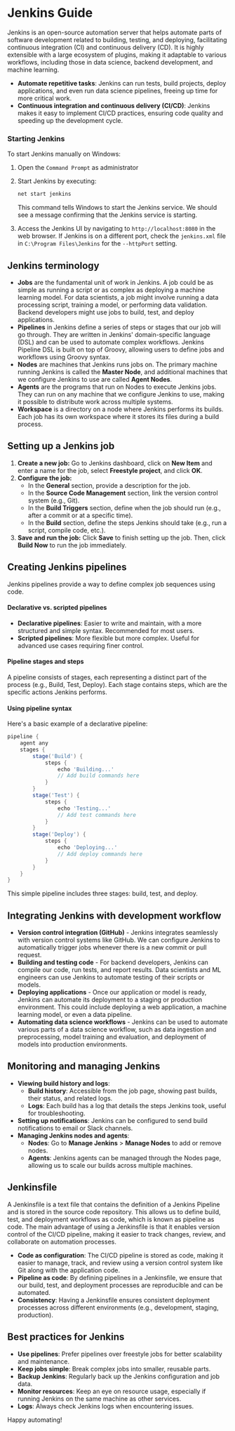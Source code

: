 # Jenkins Guide
Jenkins is an open-source automation server that helps automate parts of software development related to building, testing, and deploying, facilitating continuous integration (CI) and continuous delivery (CD). It is highly extensible with a large ecosystem of plugins, making it adaptable to various workflows, including those in data science, backend development, and machine learning.
- **Automate repetitive tasks**: Jenkins can run tests, build projects, deploy applications, and even run data science pipelines, freeing up time for more critical work.
- **Continuous integration and continuous delivery (CI/CD)**: Jenkins makes it easy to implement CI/CD practices, ensuring code quality and speeding up the development cycle.

### Starting Jenkins
To start Jenkins manually on Windows:
1. Open the `Command Prompt` as administrator
2. Start Jenkins by executing:
    ```bash
    net start jenkins
    ```
    
    This command tells Windows to start the Jenkins service. We should see a message confirming that the Jenkins service is starting.
3. Access the Jenkins UI by navigating to `http://localhost:8080` in the web browser. If Jenkins is on a different port, check the `jenkins.xml` file in `C:\Program Files\Jenkins` for the `--httpPort` setting.


## Jenkins terminology
- **Jobs** are the fundamental unit of work in Jenkins. A job could be as simple as running a script or as complex as deploying a machine learning model. For data scientists, a job might involve running a data processing script, training a model, or performing data validation. Backend developers might use jobs to build, test, and deploy applications.
- **Pipelines** in Jenkins define a series of steps or stages that our job will go through. They are written in Jenkins' domain-specific language (DSL) and can be used to automate complex workflows. Jenkins Pipeline DSL is built on top of Groovy, allowing users to define jobs and workflows using Groovy syntax.
- **Nodes** are machines that Jenkins runs jobs on. The primary machine running Jenkins is called the **Master Node**, and additional machines that we configure Jenkins to use are called **Agent Nodes**.
- **Agents** are the programs that run on Nodes to execute Jenkins jobs. They can run on any machine that we configure Jenkins to use, making it possible to distribute work across multiple systems.
- **Workspace** is a directory on a node where Jenkins performs its builds. Each job has its own workspace where it stores its files during a build process.


## Setting up a Jenkins job
1. **Create a new job:** Go to Jenkins dashboard, click on **New Item** and enter a name for the job, select **Freestyle project**, and click **OK**.
2. **Configure the job:**
   - In the **General** section, provide a description for the job.
   - In the **Source Code Management** section, link the version control system (e.g., Git).
   - In the **Build Triggers** section, define when the job should run (e.g., after a commit or at a specific time).
   - In the **Build** section, define the steps Jenkins should take (e.g., run a script, compile code, etc.).
3. **Save and run the job:** Click **Save** to finish setting up the job. Then, click **Build Now** to run the job immediately.


## Creating Jenkins pipelines
Jenkins pipelines provide a way to define complex job sequences using code.

#### Declarative vs. scripted pipelines
- **Declarative pipelines**: Easier to write and maintain, with a more structured and simple syntax. Recommended for most users.
- **Scripted pipelines**: More flexible but more complex. Useful for advanced use cases requiring finer control.

#### Pipeline stages and steps
A pipeline consists of stages, each representing a distinct part of the process (e.g., Build, Test, Deploy). Each stage contains steps, which are the specific actions Jenkins performs.

#### Using pipeline syntax
Here's a basic example of a declarative pipeline:
```groovy
pipeline {
    agent any
    stages {
        stage('Build') {
            steps {
                echo 'Building...'
                // Add build commands here
            }
        }
        stage('Test') {
            steps {
                echo 'Testing...'
                // Add test commands here
            }
        }
        stage('Deploy') {
            steps {
                echo 'Deploying...'
                // Add deploy commands here
            }
        }
    }
}
```

This simple pipeline includes three stages: build, test, and deploy.


## Integrating Jenkins with development workflow
- **Version control integration (GitHub)** - Jenkins integrates seamlessly with version control systems like GitHub. We can configure Jenkins to automatically trigger jobs whenever there is a new commit or pull request.
- **Building and testing code** - For backend developers, Jenkins can compile our code, run tests, and report results. Data scientists and ML engineers can use Jenkins to automate testing of their scripts or models.
- **Deploying applications** - Once our application or model is ready, Jenkins can automate its deployment to a staging or production environment. This could include deploying a web application, a machine learning model, or even a data pipeline.
- **Automating data science workflows** - Jenkins can be used to automate various parts of a data science workflow, such as data ingestion and preprocessing, model training and evaluation, and deployment of models into production environments.


## Monitoring and managing Jenkins
- **Viewing build history and logs**:
    - **Build history**: Accessible from the job page, showing past builds, their status, and related logs.
    - **Logs**: Each build has a log that details the steps Jenkins took, useful for troubleshooting.
- **Setting up notifications**: Jenkins can be configured to send build notifications to email or Slack channels.
- **Managing Jenkins nodes and agents**:
    - **Nodes**: Go to **Manage Jenkins** > **Manage Nodes** to add or remove nodes.
    - **Agents**: Jenkins agents can be managed through the Nodes page, allowing us to scale our builds across multiple machines.

## Jenkinsfile
A Jenkinsfile is a text file that contains the definition of a Jenkins Pipeline and is stored in the source code repository. This allows us to define build, test, and deployment workflows as code, which is known as pipeline as code. The main advantage of using a Jenkinsfile is that it enables version control of the CI/CD pipeline, making it easier to track changes, review, and collaborate on automation processes.
- **Code as configuration**: The CI/CD pipeline is stored as code, making it easier to manage, track, and review using a version control system like Git along with the application code.
- **Pipeline as code**: By defining pipelines in a Jenkinsfile, we ensure that our build, test, and deployment processes are reproducible and can be automated.
- **Consistency**: Having a Jenkinsfile ensures consistent deployment processes across different environments (e.g., development, staging, production).


## Best practices for Jenkins
- **Use pipelines**: Prefer pipelines over freestyle jobs for better scalability and maintenance.
- **Keep jobs simple**: Break complex jobs into smaller, reusable parts.
- **Backup Jenkins**: Regularly back up the Jenkins configuration and job data.
- **Monitor resources**: Keep an eye on resource usage, especially if running Jenkins on the same machine as other services.
- **Logs**: Always check Jenkins logs when encountering issues.


Happy automating!
